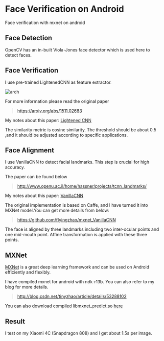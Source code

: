 # Face Verification on Android

Face verification with mxnet on android

## Face Detection

OpenCV has an in-built Viola-Jones face detector which is used here to detect faces.

## Face Verification

I use pre-trained LightenedCNN as feature extractor. 

![arch](http://img.blog.csdn.net/20161112165845008)

For more information please read the original paper

>https://arxiv.org/abs/1511.02683

My notes about this paper: [Lightened CNN](http://blog.csdn.net/tinyzhao/article/details/53127870)

The similarity metric is cosine similarity. The threshold should be about 0.5 ,and it should be adjusted according to specific applications.

## Face Alignment

I use VanillaCNN to detect facial landmarks. This step is crucial for high accuracy.

The paper can be found below

>http://www.openu.ac.il/home/hassner/projects/tcnn_landmarks/ 

My notes about this paper: [VanillaCNN](http://blog.csdn.net/tinyzhao/article/details/53559373)

The original implementation is based on Caffe, and I have turned it into MXNet model.You can get more details from below:

>https://github.com/flyingzhao/mxnet_VanillaCNN

The face is aligned by three landmarks including two inter-ocular points and one mid-mouth point. Affine transformation is applied with these three points.

## MXNet

[MXNet](http://mxnet.io/) is a great deep learning framework and can be used on Android efficiently and flexibly.

I have compiled mxnet for android with ndk-r13b. You can also refer to my blog for more details.

>http://blog.csdn.net/tinyzhao/article/details/53288102

You can also download compiled libmxnet_predict.so [here](https://github.com/flyingzhao/FaceVerificationAndroid/blob/master/app/src/main/jniLibs/armeabi/libmxnet_predict.so)

## Result

I test on my Xiaomi 4C (Snapdragon 808) and I get about 1.5s per image.
